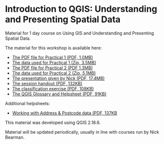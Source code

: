 # Introduction to QGIS: Understanding and Presenting Spatial Data

Material for 1 day course on Using GIS and Understanding and Presenting Spatial Data.

The material for this workshop is available here:  

- [The PDF file for Practical 1 (PDF, 1.0MB)](https://github.com/nickbearman/intro-qgis-spatial-data/releases/download/5.0/Practical-1.pdf)
- [The data used for Practical 1 (Zip, 3.5MB)](https://github.com/nickbearman/intro-qgis-spatial-data/blob/master/practicals/prac1.zip?raw=true)
- [The PDF file for Practical 2 (PDF 1.3MB)](https://github.com/nickbearman/intro-qgis-spatial-data/releases/download/5.0/Practical-2.pdf)
- [The data used for Practical 2 (Zip, 5.1MB)](https://github.com/nickbearman/intro-qgis-spatial-data/blob/master/practicals/prac2.zip?raw=true)
- [The presentation given by Nick (PDF, 17.4MB)](https://github.com/nickbearman/intro-qgis-spatial-data/releases/download/5.0/presentation-qgis.pdf) 
- [The session handout (PDF, 132KB)](https://github.com/nickbearman/intro-qgis-spatial-data/releases/download/5.0/Handout-QGIS-Liverpool.pdf) 
- [The classification exercise (PDF, 108KB)](https://github.com/nickbearman/intro-qgis-spatial-data/releases/download/5.0/classification-exercise-QGIS-NB.pdf) 
- [The QGIS Glossary and Helpsheet (PDF, 91KB)](https://github.com/nickbearman/intro-qgis-spatial-data/releases/download/5.0/glossary.pdf) 

Additional helpsheets:
- [Working with Address & Postcode data (PDF, 137KB](https://github.com/nickbearman/intro-qgis-spatial-data/releases/download/5.1/postcodes.pdf)

This material was developed using QGIS 2.18.6.

Material will be updated periodically, usually in line with courses run by Nick Bearman. 
